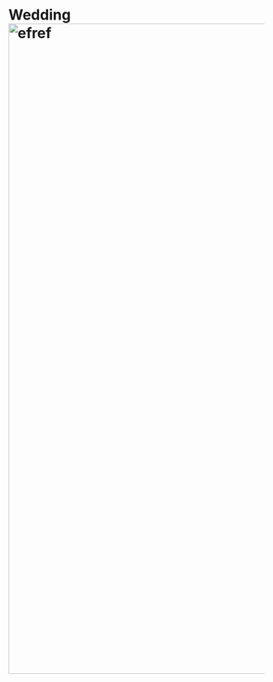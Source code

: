 # Wedding<img width="1280" alt="efref" src="https://user-images.githubusercontent.com/48622568/229274806-f601f4c7-97bb-4e51-adc0-091061ebc9c9.png">

